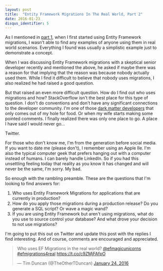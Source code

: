 ```yaml
---
layout: post
title:  "Entity Framework Migrations In The Real World, Part 2"
date: 2016-01-23
disqus_identifier: 5
---
```

As I mentioned in [part 1](/archive/Entity-Framework-Migrations-Real-World/), when I first started using Entity Framework migrations, I wasn't able to find any examples of anyone using them in real world scenarios. Everything I found was usually a simplistic example just to demonstrate a concept.

When I was discussing Entity Framework migrations with a skeptical senior developer recently and mentioned the above, he asked if maybe there was a reason for that implying that the reason was because nobody actually used them. While I find it difficult to believe that nobody uses migrations, I also realized he had raised a good question.

But that raised an even more difficult question. How do I find out who uses migrations and how? StackOverflow isn't the best place for this type of question. I don't do conventions and don't have any significant connections to the developer community. I'm one of those [dark matter developers](http://www.hanselman.com/blog/DarkMatterDevelopersTheUnseen99.aspx) that only comes out of my hole for food. Or when my wife starts making some pointed comments. I finally realized there was only one place to go. A place I have said I would never go...

Twitter.

For those who don't know me, I'm from the generation before social media. If you want to date me (please don't), I remember using an Apple IIe. I'm also the typical computer geek that prefers hanging out with a computer instead of humans. I can barely handle LinkedIn. So if you had this unsettling feeling today that reality as you know it has changed and will never be the same, I'm sorry. My bad.

So enough with the rambling preamble. These are the questions that I'm looking to find answers for:

1. Who uses Entity Framework Migrations for applications that are currently in production?
2. How do you apply those migrations during a production release? Do you generate a SQL script? Or wave a magic wand?
3. If you are using Entity Framework but aren't using migrations, what do you use to source control your database? And what drove your decision to not use migrations?

I'm going to put this out on Twitter and update this post with the replies I find interesting. And of course, comments are encouraged and appreciated.

<blockquote class="twitter-tweet" data-lang="en"><p lang="en" dir="ltr">Who uses EF Migrations in the real world? <a href="https://twitter.com/efmagicunicorns">@efmagicunicorns</a> <a href="https://twitter.com/hashtag/efmigrations4real?src=hash">#efmigrations4real</a> <a href="https://t.co/c9ZMjFAfpO">https://t.co/c9ZMjFAfpO</a></p>&mdash; Tim Duncan (@TheOtherTDuncan) <a href="https://twitter.com/TheOtherTDuncan/status/691230296822435840">January 24, 2016</a></blockquote>
<script async src="//platform.twitter.com/widgets.js" charset="utf-8"></script>